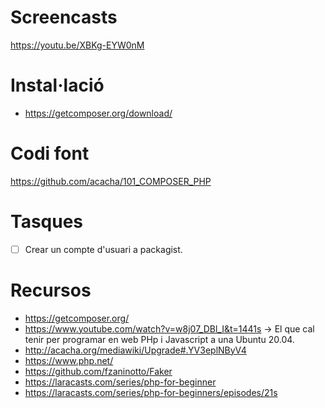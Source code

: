 # Screencasts

https://youtu.be/XBKg-EYW0nM

# Instal·lació
- https://getcomposer.org/download/

# Codi font

https://github.com/acacha/101_COMPOSER_PHP

# Tasques
- [ ] Crear un compte d'usuari a packagist.

# Recursos

- https://getcomposer.org/
- https://www.youtube.com/watch?v=w8j07_DBl_I&t=1441s -> El que cal tenir per programar en web PHp i Javascript a una Ubuntu 20.04.
- http://acacha.org/mediawiki/Upgrade#.YV3eplNByV4
- https://www.php.net/
- https://github.com/fzaninotto/Faker
- https://laracasts.com/series/php-for-beginner
- https://laracasts.com/series/php-for-beginners/episodes/21s
